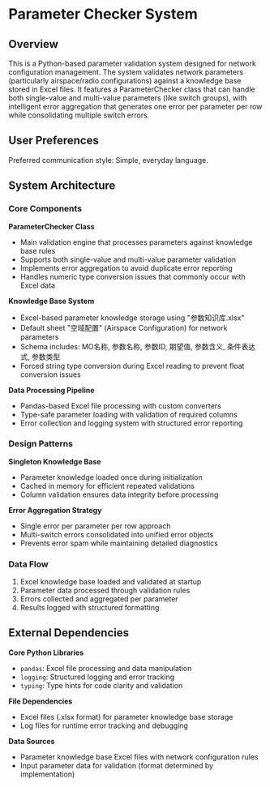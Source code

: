 # Parameter Checker System

## Overview

This is a Python-based parameter validation system designed for network configuration management. The system validates network parameters (particularly airspace/radio configurations) against a knowledge base stored in Excel files. It features a ParameterChecker class that can handle both single-value and multi-value parameters (like switch groups), with intelligent error aggregation that generates one error per parameter per row while consolidating multiple switch errors.

## User Preferences

Preferred communication style: Simple, everyday language.

## System Architecture

### Core Components

**ParameterChecker Class**
- Main validation engine that processes parameters against knowledge base rules
- Supports both single-value and multi-value parameter validation
- Implements error aggregation to avoid duplicate error reporting
- Handles numeric type conversion issues that commonly occur with Excel data

**Knowledge Base System**
- Excel-based parameter knowledge storage using "参数知识库.xlsx"
- Default sheet "空域配置" (Airspace Configuration) for network parameters
- Schema includes: MO名称, 参数名称, 参数ID, 期望值, 参数含义, 条件表达式, 参数类型
- Forced string type conversion during Excel reading to prevent float conversion issues

**Data Processing Pipeline**
- Pandas-based Excel file processing with custom converters
- Type-safe parameter loading with validation of required columns
- Error collection and logging system with structured error reporting

### Design Patterns

**Singleton Knowledge Base**
- Parameter knowledge loaded once during initialization
- Cached in memory for efficient repeated validations
- Column validation ensures data integrity before processing

**Error Aggregation Strategy**
- Single error per parameter per row approach
- Multi-switch errors consolidated into unified error objects
- Prevents error spam while maintaining detailed diagnostics

### Data Flow

1. Excel knowledge base loaded and validated at startup
2. Parameter data processed through validation rules
3. Errors collected and aggregated per parameter
4. Results logged with structured formatting

## External Dependencies

**Core Python Libraries**
- `pandas`: Excel file processing and data manipulation
- `logging`: Structured logging and error tracking
- `typing`: Type hints for code clarity and validation

**File Dependencies**
- Excel files (.xlsx format) for parameter knowledge base storage
- Log files for runtime error tracking and debugging

**Data Sources**
- Parameter knowledge base Excel files with network configuration rules
- Input parameter data for validation (format determined by implementation)